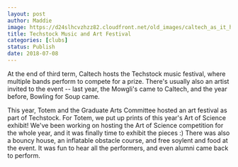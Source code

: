 ```yaml
---
layout: post
author: Maddie
image: https://d24slhcvzhzz82.cloudfront.net/old_images/caltech_as_it_happens/6a0105349b8251970b022ad3521bba200c.jpg
title: Techstock Music and Art Festival
categories: [clubs]
status: Publish
date: 2018-07-08
---
```


At the end of third term, Caltech hosts the Techstock music festival, where multiple bands perform to compete for a prize. There's usually also an artist invited to the event -- last year, the Mowgli's came to Caltech, and the year before, Bowling for Soup came.

This year, Totem and the Graduate Arts Committee hosted an art festival as part of Techstock. For Totem, we put up prints of this year's Art of Science exhibit! We've been working on hosting the Art of Science competition for the whole year, and it was finally time to exhibit the pieces :)
There was also a bouncy house, an inflatable obstacle course, and free soylent and food at the event. It was fun to hear all the performers, and even alumni came back to perform.

